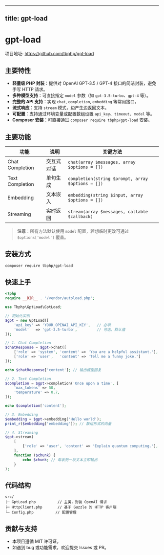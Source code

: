 
---
title: gpt-load
---


# gpt-load

项目地址: https://github.com/tbphp/gpt-load

## 主要特性

- **轻量级 PHP 封装**：提供对 OpenAI GPT‑3.5 / GPT‑4 接口的简洁封装，避免手写 HTTP 请求。
- **多种模型支持**：可直接指定 `model` 参数（如 `gpt-3.5-turbo`、`gpt-4` 等）。
- **完整的 API 支持**：实现 `chat`, `completion`, `embedding` 等常用接口。
- **流式响应**：支持 `stream` 模式，边产生边返回文本。
- **可配置**：支持通过环境变量或配置数组设置 `api_key`、`timeout`、`model` 等。
- **Composer 安装**：可直接通过 `composer require tbphp/gpt-load` 安装。

## 主要功能

| 功能 | 说明 | 关键方法 |
|------|------|----------|
| Chat Completion | 交互式对话 | `chat(array $messages, array $options = [])` |
| Text Completion | 单句生成 | `completion(string $prompt, array $options = [])` |
| Embedding | 文本嵌入 | `embedding(string $input, array $options = [])` |
| Streaming | 实时返回 | `stream(array $messages, callable $callback)` |

> **注意**：所有方法默认使用 `model` 配置，若想临时更改可通过 `$options['model']` 覆盖。

## 安装方式

```bash
composer require tbphp/gpt-load
```

## 快速上手

```php
<?php
require __DIR__ . '/vendor/autoload.php';

use Tbphp\GptLoad\GptLoad;

// 初始化实例
$gpt = new GptLoad([
    'api_key' => 'YOUR_OPENAI_API_KEY',   // 必填
    'model'   => 'gpt-3.5-turbo',         // 可选，默认值
]);

// 1. Chat Completion
$chatResponse = $gpt->chat([
    ['role' => 'system', 'content' => 'You are a helpful assistant.'],
    ['role' => 'user',   'content' => 'Tell me a funny joke.']
]);

echo $chatResponse['content']; // 输出模型回复

// 2. Text Completion
$completion = $gpt->completion('Once upon a time', [
    'max_tokens' => 50,
    'temperature' => 0.7,
]);

echo $completion['content'];

// 3. Embedding
$embedding = $gpt->embedding('Hello world');
print_r($embedding['embedding']); // 数组形式的向量

// 4. Streaming
$gpt->stream(
    [
        ['role' => 'user', 'content' => 'Explain quantum computing.'],
    ],
    function ($chunk) {
        echo $chunk; // 每收到一块文本立即输出
    }
);
```

## 代码结构

```
src/
├─ GptLoad.php          // 主类，封装 OpenAI 请求
├─ HttpClient.php       // 基于 Guzzle 的 HTTP 客户端
└─ Config.php          // 配置管理
```

## 贡献与支持

- 本项目遵循 MIT 许可证。
- 如遇到 bug 或功能需求，欢迎提交 Issues 或 PR。

